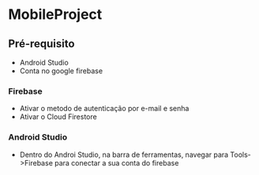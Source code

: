 # MobileProject

## Pré-requisito

* Android Studio
* Conta no google firebase

### Firebase
* Ativar o metodo de autenticação por e-mail e senha
* Ativar o Cloud Firestore

### Android Studio
* Dentro do Androi Studio, na barra de ferramentas, navegar para Tools->Firebase para conectar a sua conta do firebase
